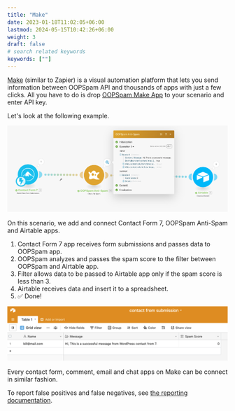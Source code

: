 ```yaml
---
title: "Make"
date: 2023-01-18T11:02:05+06:00
lastmod: 2024-05-15T10:42:26+06:00
weight: 3
draft: false
# search related keywords
keywords: [""]
---
```


[Make](https://www.make.com/en?utm_source=oopspam&utm_medium=partner&utm_campaign=oopspam-partner-program) (similar to Zapier) is a visual automation platform that lets you send information between OOPSpam API and thousands of apps with just a few clicks. All you have to do is drop [OOPSpam Make App](https://www.make.com/en/integrations/oopspam-anti-spam) to your scenario and enter API key.

Let's look at the following example.

!["Contact Form 7 integrates with OOPSpam Anti-Spam on Make"](OOPSpamApp-Integromat.png)

On this scenario, we add and connect Contact Form 7, OOPSpam Anti-Spam and Airtable apps.

1. Contact Form 7 app receives form submissions and passes data to OOPSpam app.
2. OOPSpam analyzes and passes the spam score to the filter between OOPSpam and Airtable app.
3. Filter allows data to be passed to Airtable app only if the spam score is less than 3.
4. Airtable receives data and insert it to a spreadsheet.
5. ✅ Done!

!["Airtable spreadsheet"](airtable-cf7.png)

Every contact form, comment, email and chat apps on Make can be connect in similar fashion.

To report false positives and false negatives, see [the reporting documentation](/report).